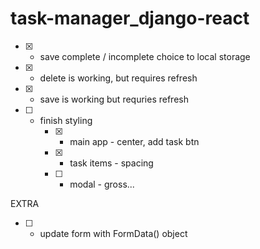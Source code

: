 # task-manager_django-react

- [x] - save complete / incomplete choice to local storage
- [x] - delete is working, but requires refresh
- [x] - save is working but requries refresh
- [ ] - finish styling
    - [x] - main app - center, add task btn
    - [x] - task items - spacing
    - [ ] - modal - gross...

EXTRA

- [ ] - update form with FormData() object

